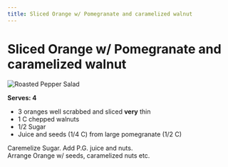 ```yaml
---
title: Sliced Orange w/ Pomegranate and caramelized walnut
---
```


# Sliced Orange w/ Pomegranate and caramelized walnut
![Roasted Pepper Salad](https://cookage-recipe-src.s3.amazonaws.com/user-data/fisher/miscel/841690312537_.pic_hd.jpg)


**Serves: 4**

- 3 oranges well scrabbed and sliced **very** thin
- 1 C chepped walnuts
- 1/2 Sugar
- Juice and seeds (1/4 C) from large pomegranate (1/2 C)

Caremelize Sugar. Add P.G. juice and nuts.<br>
Arrange Orange w/ seeds, caramelized nuts etc. <br>
